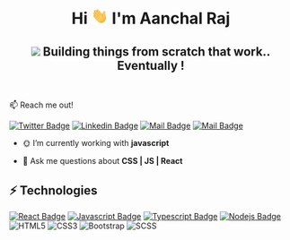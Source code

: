 <h1 align="center">Hi <img src="https://raw.githubusercontent.com/RidhikGovind/RidhikGovind/master/wave.gif" width="30px"> I'm Aanchal Raj</h1>  
<h2 align="center"><img src="https://media.tenor.com/images/7e96d994f29b388f63f7aa77ff2bea78/tenor.gif" width="40px">  Building things from scratch that work.. Eventually !</h2>  </br>

:mailbox: Reach me out!

[![Twitter Badge](https://img.shields.io/badge/-@AanchalRaj12-1ca0f1?style=flat&labelColor=1ca0f1&logo=twitter&logoColor=white&link=https://twitter.com/AanchalRaj12?s=08)](https://twitter.com/AanchalRaj12?s=08) 
[![Linkedin Badge](https://img.shields.io/badge/-Aanchal_Raj-0e76a8?style=flat&labelColor=0e76a8&logo=linkedin&logoColor=white)](https://www.linkedin.com/in/aanchal-raj-4838a4204)
[![Mail Badge](https://img.shields.io/badge/-@aanchal_raj_-e84393?style=flat&labelColor=e84393&logo=instagram&logoColor=white)](https://instagram.com/aanchal_raj_) 
[![Mail Badge](https://img.shields.io/badge/-Aanchal_Raj-c0392b?style=flat&labelColor=c0392b&logo=gmail&logoColor=white)](mailto:anchalraj0811@gmail.com)

- 🌞 I’m currently working with **javascript** 

- 💬 Ask me questions about **CSS | JS | React**  

 ## ⚡ Technologies  
 
[![React Badge](https://img.shields.io/badge/-React-61DBFB?style=for-the-badge&labelColor=black&logo=react&logoColor=61DBFB)](#) [![Javascript Badge](https://img.shields.io/badge/-Javascript-F0DB4F?style=for-the-badge&labelColor=black&logo=javascript&logoColor=F0DB4F)](#) [![Typescript Badge](https://img.shields.io/badge/-Typescript-007acc?style=for-the-badge&labelColor=black&logo=typescript&logoColor=007acc)](#) [![Nodejs Badge](https://img.shields.io/badge/-Nodejs-3C873A?style=for-the-badge&labelColor=black&logo=node.js&logoColor=3C873A)](#)
![HTML5](https://img.shields.io/badge/-HTML5-E34F26?style=flat-square&logo=html5&logoColor=white)
![CSS3](https://img.shields.io/badge/-CSS3-1572B6?style=flat-square&logo=css3)
![Bootstrap](https://img.shields.io/badge/-Bootstrap-563D7C?style=flat-square&logo=bootstrap&logoColor=white)
![SCSS](https://img.shields.io/badge/-Sass-CF649A?style=flat-square&logo=sass&logoColor=white)
 
 

